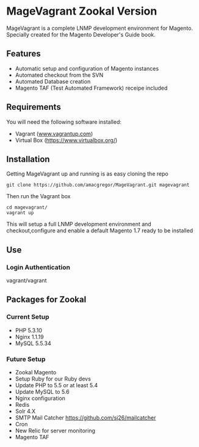 MageVagrant Zookal Version
==========================

MageVagrant is a complete LNMP development environment for Magento. Specially created for the
Magento Developer's Guide book.

## Features

- Automatic setup and configuration of Magento instances
- Automated checkout from the SVN
- Automated Database creation
- Magento TAF (Test Automated Framework) receipe included

## Requirements

You will need the following software installed:

- Vagrant (www.vagrantup.com)
- Virtual Box (https://www.virtualbox.org/)


## Installation

Getting MageVagrant up and running is as easy cloning the repo

````git clone https://github.com/amacgregor/MageVagrant.git magevagrant````

Then run the Vagrant box

````
cd magevagrant/
vagrant up
````

This will setup a full LNMP development environment and checkout,configure and enable a
default Magento 1.7 ready to be installed

## Use

### Login Authentication
vagrant/vagrant

## Packages for Zookal

### Current Setup

- PHP 5.3.10
- Nginx 1.1.19
- MySQL 5.5.34

### Future Setup

- Zookal Magento
- Setup Ruby for our Ruby devs
- Update PHP to 5.5 or at least 5.4
- Update MySQL to 5.6
- Nginx configuration
- Redis
- Solr 4.X
- SMTP Mail Catcher https://github.com/sj26/mailcatcher
- Cron
- New Relic for server monitoring
- Magento TAF
